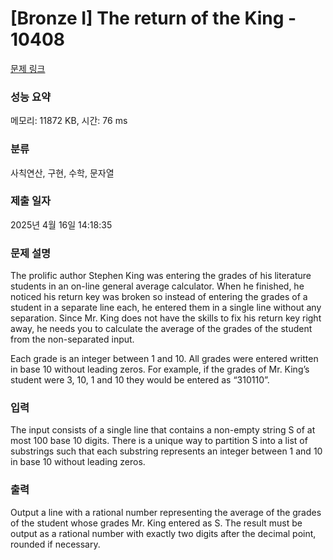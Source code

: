 # [Bronze I] The return of the King - 10408 

[문제 링크](https://www.acmicpc.net/problem/10408) 

### 성능 요약

메모리: 11872 KB, 시간: 76 ms

### 분류

사칙연산, 구현, 수학, 문자열

### 제출 일자

2025년 4월 16일 14:18:35

### 문제 설명

<p>The prolific author Stephen King was entering the grades of his literature students in an on-line general average calculator. When he finished, he noticed his return key was broken so instead of entering the grades of a student in a separate line each, he entered them in a single line without any separation. Since Mr. King does not have the skills to fix his return key right away, he needs you to calculate the average of the grades of the student from the non-separated input.</p>

<p>Each grade is an integer between 1 and 10. All grades were entered written in base 10 without leading zeros. For example, if the grades of Mr. King’s student were 3, 10, 1 and 10 they would be entered as “310110”.</p>

### 입력 

 <p>The input consists of a single line that contains a non-empty string S of at most 100 base 10 digits. There is a unique way to partition S into a list of substrings such that each substring represents an integer between 1 and 10 in base 10 without leading zeros.</p>

### 출력 

 <p>Output a line with a rational number representing the average of the grades of the student whose grades Mr. King entered as S. The result must be output as a rational number with exactly two digits after the decimal point, rounded if necessary.</p>

